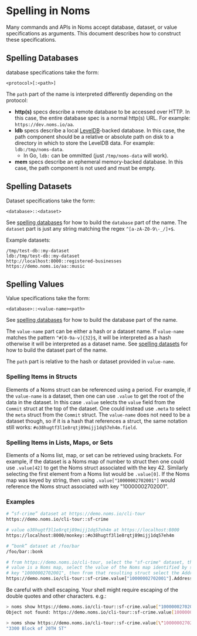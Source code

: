 # Spelling in Noms

Many commands and APIs in Noms accept database, dataset, or value specifications as arguments. This document describes how to construct these specifications.

## Spelling Databases

database specifications take the form:

```
<protocol>[:<path>]
```

The `path` part of the name is interpreted differently depending on the protocol:

- **http(s)** specs describe a remote database to be accessed over HTTP. In this case, the entire database spec is a normal http(s) URL. For example: `https://dev.noms.io/aa`.
- **ldb** specs describe a local [LevelDB](https://github.com/google/leveldb)-backed database. In this case, the path component should be a relative or absolute path on disk to a directory in which to store the LevelDB data. For example: `ldb:/tmp/noms-data`.
  - In Go, `ldb:` can be ommitted (just `/tmp/noms-data` will work).
- **mem** specs describe an ephemeral memory-backed database. In this case, the path component is not used and must be empty.

## Spelling Datasets

Dataset specifications take the form:

```
<database>::<dataset>
```

See [spelling databases](#spelling-databases) for how to build the `database` part of the name. The `dataset` part is just any string matching the regex `^[a-zA-Z0-9\-_/]+$`.

Example datasets:

```
/tmp/test-db::my-dataset
ldb:/tmp/test-db::my-dataset
http://localhost:8000::registered-businesses
https://demo.noms.io/aa::music
```

## Spelling Values

Value specifications take the form:

```
<database>::<value-name><path>
```

See [spelling databases](#spelling-databases) for how to build the database part of the name.

The `value-name` part can be either a hash or a dataset name. If `value-name` matches the pattern `^#[0-9a-v]{32}$`, it will be interpreted as a hash otherwise it will be interpreted as a dataset name. See [spelling datasets](#spelling-datasets) for how to build the dataset part of the name.

The `path` part is relative to the hash or dataset provided in `value-name`. 

### Spelling Items in Structs
Elements of a Noms struct can be referenced using a period. For example, if the `value-name` is a dataset, then one can use `.value` to get the root of the data in the dataset. In this case `.value` selects the `value` field from the `Commit` struct at the top of the dataset. One could instead use `.meta` to select the `meta` struct from the `Commit` struct. The `value-name` does not need to be a dataset though, so if it is a hash that references a struct, the same notation still works: `#o38hugtf3l1e8rqtj89mijj1dq57eh4m.field`.

### Spelling Items in Lists, Maps, or Sets
Elements of a Noms list, map, or set can be retrieved using brackets. For example, if the dataset is a Noms map of number to struct then one could use `.value[42]` to get the Noms struct associated with the key 42. Similarly selecting the first element from a Noms list would be `.value[0]`. If the Noms map was keyed by string, then using `.value["10000002702001"]` would reference the Noms struct associated with key "10000002702001".

### Examples

```sh
# “sf-crime” dataset at https://demo.noms.io/cli-tour
https://demo.noms.io/cli-tour::sf-crime

# value o38hugtf3l1e8rqtj89mijj1dq57eh4m at https://localhost:8000
https://localhost:8000/monkey::#o38hugtf3l1e8rqtj89mijj1dq57eh4m

# “bonk” dataset at /foo/bar
/foo/bar::bonk

# from https://demo.noms.io/cli-tour, select the "sf-crime" dataset, the root
# value is a Noms map, select the value of the Noms map identified by string
# key "10000002702001", then from that resulting struct select the Address field
https://demo.noms.io/cli-tour::sf-crime.value["10000002702001"].Address
```

Be careful with shell escaping. Your shell might require escaping of the double quotes and other characters. e.g.:

```sh
> noms show https://demo.noms.io/cli-tour::sf-crime.value["10000002702001"].Address
Object not found: https://demo.noms.io/cli-tour::sf-crime.value[10000002702001].Address

> noms show https://demo.noms.io/cli-tour::sf-crime.value[\"10000002702001\"].Address
"3300 Block of 20TH ST"
```

